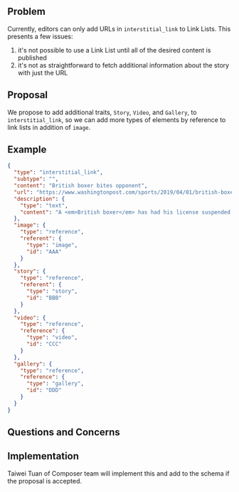 ## Problem
Currently, editors can only add URLs in `interstitial_link` to Link Lists. This presents a few issues:
1. it's not possible to use a Link List until all of the desired content is published
2. it's not as straightforward to fetch additional information about the story with just the URL

## Proposal
We propose to add additional traits, `Story`, `Video`, and `Gallery`, to `interstitial_link`, so we can add more types of elements by reference to link lists in addition of `image`.

## Example
```JSON
{
  "type": "interstitial_link",
  "subtype": "",
  "content": "British boxer bites opponent",
  "url": "https://www.washingtonpost.com/sports/2019/04/01/british-boxer-suffers-dental-breakdown-bites-opponent-ring/",
  "description": {
    "type": "text",
    "content": "A <em>British boxer</em> has had his license suspended after being disqualified for biting during a <strong>heavyweight</strong> fight."
  },
  "image": {
    "type": "reference",
    "referent": {
      "type": "image",
      "id": "AAA"
    }
  },
  "story": {
    "type": "reference",
    "referent": {
      "type": "story",
      "id": "BBB"
    }
  },
  "video": {
    "type": "reference",
    "reference": {
      "type": "video",
      "id": "CCC"
    }
  },
  "gallery": {
    "type": "reference",
    "reference": {
      "type": "gallery",
      "id": "DDD"
    }
  }
}
```
## Questions and Concerns

## Implementation
Taiwei Tuan of Composer team will implement this and add to the schema if the proposal is accepted.
